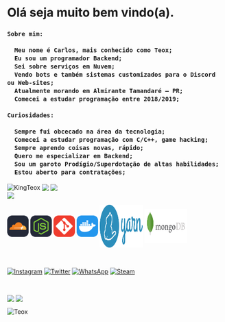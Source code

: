 <div id="Main">

  <h1>Olá seja muito bem vindo(a).</h1>
  
  <h3>
    
    Sobre mim:
    
      Meu nome é Carlos, mais conhecido como Teox;
      Eu sou um programador Backend; 
      Sei sobre serviços em Nuvem;
      Vendo bots e também sistemas customizados para o Discord ou Web-sites;
      Atualmente morando em Almirante Tamandaré — PR;
      Comecei a estudar programação entre 2018/2019;
    
    Curiosidades:
    
      Sempre fui obcecado na área da tecnologia;
      Comecei a estudar programação com C/C++, game hacking;
      Sempre aprendo coisas novas, rápido;
      Quero me especializar em Backend;
      Sou um garoto Prodígio/Superdotação de altas habilidades;
      Estou aberto para contratações;
    
  </h3>

  <p>
    <img align="center" src="https://komarev.com/ghpvc/?username=KingTeox&label=Profile%20views&color=5865F2&style=flat-square" alt="KingTeox" /> 
    <img align="center" src="https://img.shields.io/github/followers/KingTeox?color=5865F2&style=social" />
    <img align="center" src="https://img.shields.io/github/stars/KingTeox?color=5865F2&style=social" /><br>
    <img align="center" src="https://github-readme-o34g.vercel.app/api/top-langs?username=KingTeox&show_icons=true&theme=github_dark&locale=pt-br" />
  </p>
  
</div>

<div id="Tools">
    <p>
    <a href="https://cloudflare.com/pt-br/" class="cloudflare"><img align="center" src="./public/cloudflare.svg" height="50" width="50" target="_blank"/></a>
    <a href="https://nodejs.org/pt-br/" class="node"><img align="center" src="./public/node.svg" height="50" width="50" target="_blank"/></a>
    <a href="https://git-scm.com/" class="git"><img align="center" src="./public/git.svg" height="50" width="50" target="_blank"/></a>
    <a href="https://docker.com/" class="docker"><img align="center" src="./public/docker.svg" height="50" width="50" target="_blank"/></a>
    <a href="https://yarnpkg.com/" class="yarn"><img align="center" src="./public/yarn.svg" height="100" width="100" target="_blank"/></a>
    <a href="https://mongodb.com/" class="mongodb"><img align="center" src="./public/mongodb.svg" height="80" width="100" target="_blank"/></a>
    </p>
</div><br>

<div id="Redes">
  <p>
     <a href="https://www.instagram.com/carlos.kazeker/" target="_blank"><img align="center" src="https://img.shields.io/badge/-Instagram-%23E4405F?style=for-the-badge&logo=instagram&logoColor=white" target="_blank" alt="Instagram"/></a>
     <a href="https://twitter.com/Teox_Private" target="_blank"><img align="center" src="https://img.shields.io/badge/twitter-%231DA1F2.svg?&style=for-the-badge&logo=twitter&logoColor=white" target="_blank" alt="Twitter"/></a>
     <a href="https://api.whatsapp.com/send?phone=554198306684&text=Ola,%20vi%20seu%20numero%20em%20seu%20github."><img align="center" src="https://img.shields.io/badge/WhatsApp-25D366?style=for-the-badge&logo=whatsapp&logoColor=white" target="_blank" alt="WhatsApp"/></a>
     <a href="https://steamcommunity.com/id/KingxTeox"><img align="center" src="https://img.shields.io/badge/Steam-000000?style=for-the-badge&logo=steam&logoColor=white" eight="90" width="90" target="_blank" alt="Steam"/></a>
  </p>
  
</div><br>

<div id="Estatisticas">
  
<p>
  <img align="center" src="https://github-readme-o34g.vercel.app/api?username=KingTeox&show_icons=true&theme=github_dark&locale=pt-br" />
  <img align="center" src="https://github-readme-streak-stats.herokuapp.com/?user=KingTeox&theme=dark" /></p>
  <a href="https://www.buymeacoffee.com/teox"> <img align="left" src="https://cdn.buymeacoffee.com/buttons/v2/default-yellow.png" height="50" width="210" alt="Teox" /></a></p><br><br>
<p>

</div>
